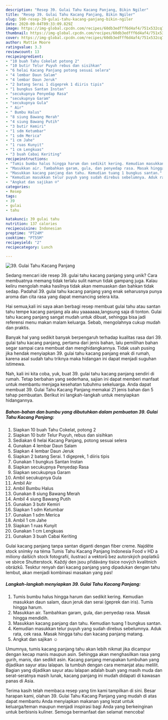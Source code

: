 ```yaml
---
description: "Resep 39. Gulai Tahu Kacang Panjang, Bikin Ngiler"
title: "Resep 39. Gulai Tahu Kacang Panjang, Bikin Ngiler"
slug: 590-resep-39-gulai-tahu-kacang-panjang-bikin-ngiler
date: 2020-09-04T09:33:09.829Z
image: https://img-global.cpcdn.com/recipes/60db3edfff6d4af4/751x532cq70/39-gulai-tahu-kacang-panjang-foto-resep-utama.jpg
thumbnail: https://img-global.cpcdn.com/recipes/60db3edfff6d4af4/751x532cq70/39-gulai-tahu-kacang-panjang-foto-resep-utama.jpg
cover: https://img-global.cpcdn.com/recipes/60db3edfff6d4af4/751x532cq70/39-gulai-tahu-kacang-panjang-foto-resep-utama.jpg
author: Mattie Moore
ratingvalue: 3.3
reviewcount: 13
recipeingredient:
- "10 buah Tahu Cokelat potong 2"
- "10 butir Telur Puyuh rebus dan sisihkan"
- "6 helai Kacang Panjang potong sesuai selera"
- "4 lembar Daun Salam"
- "4 lembar Daun Jeruk"
- "2 batang Serai 1 digeprek 1 diiris tipis"
- "1 bungkus Santan Instan"
- "secukupnya Penyedap Rasa"
- "secukupnya Garam"
- "secukupnya Gula"
- " Air"
- " Bumbu Halus"
- "8 siung Bawang Merah"
- "4 siung Bawang Putih"
- "3 butir Kemiri"
- "1 sdm Ketumbar"
- "1 sdm Merica"
- "1 cm Jahe"
- "1 ruas Kunyit"
- "1 cm Lengkuas"
- "3 buah Cabai Keriting"
recipeinstructions:
- "Tumis bumbu halus hingga harum dan sedikit kering. Kemudian masukkan daun salam, daun jeruk dan serai (geprek dan iris). Tumis hingga harum."
- "Masukkan air. Tambahkan garam, gula, dan penyedap rasa. Masak hingga mendidih."
- "Masukkan kacang panjang dan tahu. Kemudian tuang 1 bungkus santan."
- "Kemudian masukkan telur puyuh yang sudah direbus sebelumnya. Aduk rata, cek rasa. Masak hingga tahu dan kacang panjang matang."
- "Angkat dan sajikan ☺️"
categories:
- Resep
tags:
- 39
- gulai
- tahu

katakunci: 39 gulai tahu 
nutrition: 137 calories
recipecuisine: Indonesian
preptime: "PT24M"
cooktime: "PT55M"
recipeyield: "2"
recipecategory: Lunch

---
```



![39. Gulai Tahu Kacang Panjang](https://img-global.cpcdn.com/recipes/60db3edfff6d4af4/751x532cq70/39-gulai-tahu-kacang-panjang-foto-resep-utama.jpg)

Sedang mencari ide resep 39. gulai tahu kacang panjang yang unik? Cara membuatnya memang tidak terlalu sulit namun tidak gampang juga. Kalau keliru mengolah maka hasilnya tidak akan memuaskan dan bahkan tidak sedap. Padahal 39. gulai tahu kacang panjang yang enak seharusnya punya aroma dan cita rasa yang dapat memancing selera kita.

Hai semua,kali ini saya akan berbagi resep membuat gulai tahu atau santan tahu tempe kacang panjang ala aku yaaaaaaa,langsung saja di tonton. Gulai tahu kacang panjang sangat mudah untuk dibuat, sehingga bisa jadi referensi menu makan malam keluarga. Sebab, mengolahnya cukup mudah dan praktis.

Banyak hal yang sedikit banyak berpengaruh terhadap kualitas rasa dari 39. gulai tahu kacang panjang, pertama dari jenis bahan, lalu pemilihan bahan segar sampai cara membuat dan menghidangkannya. Tidak usah pusing jika hendak menyiapkan 39. gulai tahu kacang panjang enak di rumah, karena asal sudah tahu triknya maka hidangan ini dapat menjadi suguhan istimewa.


Nah, kali ini kita coba, yuk, buat 39. gulai tahu kacang panjang sendiri di rumah. Tetap berbahan yang sederhana, sajian ini dapat memberi manfaat untuk membantu menjaga kesehatan tubuhmu sekeluarga. Anda dapat membuat 39. Gulai Tahu Kacang Panjang memakai 21 jenis bahan dan 5 tahap pembuatan. Berikut ini langkah-langkah untuk menyiapkan hidangannya.

<!--inarticleads1-->

##### Bahan-bahan dan bumbu yang dibutuhkan dalam pembuatan 39. Gulai Tahu Kacang Panjang:

1. Siapkan 10 buah Tahu Cokelat, potong 2
1. Siapkan 10 butir Telur Puyuh, rebus dan sisihkan
1. Sediakan 6 helai Kacang Panjang, potong sesuai selera
1. Gunakan 4 lembar Daun Salam
1. Siapkan 4 lembar Daun Jeruk
1. Siapkan 2 batang Serai. 1 digeprek, 1 diiris tipis
1. Gunakan 1 bungkus Santan Instan
1. Siapkan secukupnya Penyedap Rasa
1. Siapkan secukupnya Garam
1. Ambil secukupnya Gula
1. Ambil  Air
1. Ambil  Bumbu Halus
1. Gunakan 8 siung Bawang Merah
1. Ambil 4 siung Bawang Putih
1. Gunakan 3 butir Kemiri
1. Siapkan 1 sdm Ketumbar
1. Gunakan 1 sdm Merica
1. Ambil 1 cm Jahe
1. Siapkan 1 ruas Kunyit
1. Gunakan 1 cm Lengkuas
1. Gunakan 3 buah Cabai Keriting


Gulai kacang panjang tanpa santan diganti dengan fiber creme. Najděte stock snímky na téma Tumis Tahu Kacang Panjang Indonesia Food v HD a miliony dalších stock fotografií, ilustrací a vektorů bez autorských poplatků ve sbírce Shutterstock. Každý den jsou přidávány tisíce nových kvalitních obrázků. Tesktur renyah dari kacang panjang yang dipadukan dengan tahu lembut, akan menjadi kombinasi masakan yang pas! 

<!--inarticleads2-->

##### Langkah-langkah menyiapkan 39. Gulai Tahu Kacang Panjang:

1. Tumis bumbu halus hingga harum dan sedikit kering. Kemudian masukkan daun salam, daun jeruk dan serai (geprek dan iris). Tumis hingga harum.
1. Masukkan air. Tambahkan garam, gula, dan penyedap rasa. Masak hingga mendidih.
1. Masukkan kacang panjang dan tahu. Kemudian tuang 1 bungkus santan.
1. Kemudian masukkan telur puyuh yang sudah direbus sebelumnya. Aduk rata, cek rasa. Masak hingga tahu dan kacang panjang matang.
1. Angkat dan sajikan ☺️


Umumnya, tumis kacang panjang tahu akan lebih nikmat jika dicampur dengan kecap manis maupun asin. Sehingga akan menghasilkan rasa yang gurih, manis, dan sedikit asin. Kacang panjang merupakan tumbuhan yang dijadikan sayur atau lalapan. Ia tumbuh dengan cara memanjat atau melilit. Bagian yang dijadikan sayur atau lalapan adalah buah yang masih muda dan serat-seratnya masih lunak, kacang panjang ini mudah didapati di kawasan panas di Asia. 

Terima kasih telah membaca resep yang tim kami tampilkan di sini. Besar harapan kami, olahan 39. Gulai Tahu Kacang Panjang yang mudah di atas dapat membantu Anda menyiapkan makanan yang lezat untuk keluarga/teman maupun menjadi inspirasi bagi Anda yang berkeinginan untuk berbisnis kuliner. Semoga bermanfaat dan selamat mencoba!
